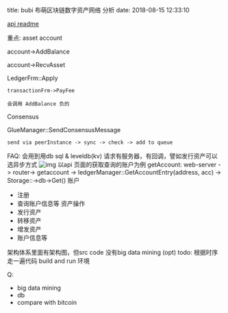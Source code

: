 title: bubi 布萌区块链数字资产网络 分析 
date: 2018-08-15 12:33:10

[api readme]( https://www.bumeng.cn/api.html)

重点:
asset account 

account->AddBalance

account->RecvAsset


LedgerFrm::Apply


    transactionFrm->PayFee
    
    会调用 AddBalance 负的

Consensus

GlueManager::SendConsensusMessage

    send via peerInstance -> sync -> check -> add to queue


FAQ:
会用到用db sql & leveldb(kv)
请求有服务器，有回调，譬如发行资产可以选异步方式
![img](https://github.com/bubichain/bubichain/blob/master/doc/tx_flow.png)
    以api 页面的获取查询的账户为例
    getAccount:
    web-server ->  router-> getaccount -> ledgerManager::GetAccountEntry(address, acc) -> Storage::->db->Get()
账户
  - 注册
  - 查询账户信息等
资产操作
  - 发行资产
  - 转移资产
  - 增发资产
  - 账户信息等

架构体系里面有架构图，但src code 没有big data mining (opt)
todo:
根据时序走一遍代码
build and run 环境

Q:
  - big data mining
  - db
  - compare with bitcoin
